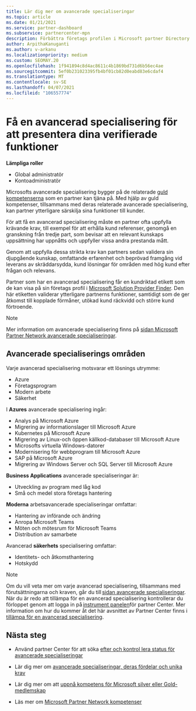 ```yaml
---
title: Lär dig mer om avancerade specialiseringar
ms.topic: article
ms.date: 01/21/2021
ms.service: partner-dashboard
ms.subservice: partnercenter-mpn
description: Förbättra företags profilen i Microsoft partner Directory. Lär dig mer om de avancerade specialiseringar som du kan uppnå tillsammans med din befintliga guld-och silver kompetens.
author: ArpithaKanuganti
ms.author: v-arkanu
ms.localizationpriority: medium
ms.custom: SEOMAY.20
ms.openlocfilehash: 1f941894c8d4ac8611c4b1869bd731d6b56ec4ae
ms.sourcegitcommit: 5ef0b231023395fb4bf01cb82d0eabd83e6cdaf4
ms.translationtype: MT
ms.contentlocale: sv-SE
ms.lasthandoff: 04/07/2021
ms.locfileid: "106557774"
---
```

# <a name="earn-an-advanced-specialization-to-showcase-your-validated-capabilities"></a>Få en avancerad specialisering för att presentera dina verifierade funktioner

**Lämpliga roller**

- Global administratör
- Kontoadministratör

Microsofts avancerade specialisering bygger på de relaterade [guld kompetenserna](learn-about-competencies.md) som en partner kan tjäna på. Med hjälp av guld kompetenser, tillsammans med deras relaterade avancerade specialisering, kan partner ytterligare särskilja sina funktioner till kunder.

För att få en avancerad specialisering måste en partner ofta uppfylla krävande krav, till exempel för att erhålla kund referenser, genomgå en granskning från tredje part, som bevisar att en relevant kunskaps uppsättning har uppnåtts och uppfyller vissa andra prestanda mått.

Genom att uppfylla dessa strikta krav kan partners sedan validera sin djupgående kunskap, omfattande erfarenhet och beprövad framgång vid leverans av skräddarsydda, kund lösningar för områden med hög kund efter frågan och relevans.

Partner som har en avancerad specialisering får en kundriktad etikett som de kan visa på sin företags profil i [Microsoft Solution Provider Finder](https://www.microsoft.com/solution-providers/home). Den här etiketten validerar ytterligare partnerns funktioner, samtidigt som de ger åtkomst till kopplade förmåner, utökad kund räckvidd och större kund förtroende.

> [!NOTE]
> Mer information om avancerade specialisering finns på [sidan Microsoft Partner Network avancerade specialiseringar](https://partner.microsoft.com/membership/advanced-specialization).

## <a name="advanced-specialization-areas"></a>Avancerade specialiserings områden

Varje avancerad specialisering motsvarar ett lösnings utrymme:

- Azure
- Företagsprogram
- Modern arbete
- Säkerhet

I **Azures** avancerade specialisering ingår:

- Analys på Microsoft Azure
- Migrering av informationslager till Microsoft Azure
- Kubernetes på Microsoft Azure
- Migrering av Linux-och öppen källkod-databaser till Microsoft Azure
- Microsofts virtuella Windows-datorer
- Modernisering för webbprogram till Microsoft Azure
- SAP på Microsoft Azure
- Migrering av Windows Server och SQL Server till Microsoft Azure

**Business Applications** avancerade specialiseringar är:

- Utveckling av program med låg kod
- Små och medel stora företags hantering

**Moderna** arbetsavancerade specialiseringar omfattar:

- Hantering av införande och ändring
- Anropa Microsoft Teams
- Möten och mötesrum för Microsoft Teams
- Distribution av samarbete

Avancerad **säkerhets** specialisering omfattar:

- Identitets- och åtkomsthantering
- Hotskydd

> [!NOTE]
> Om du vill veta mer om varje avancerad specialisering, tillsammans med förutsättningarna och kraven, går du till [sidan avancerade specialiseringar](https://partner.microsoft.com/membership/advanced-specialization). När du är redo att tillämpa för en avancerad specialisering kontrollerar du förloppet genom att logga in på [instrument panelen](https://partner.microsoft.com/dashboard)för partner Center. Mer information om hur du kommer åt det här avsnittet av Partner Center finns i [tillämpa för en avancerad specialisering](advanced-specializations-apply.md).

## <a name="next-steps"></a>Nästa steg

- Använd partner Center för att söka [efter och kontrol lera status för avancerade specialiseringar](advanced-specializations-apply.md)

- Lär dig mer om [avancerade specialiseringar, deras fördelar och unika krav](https://partner.microsoft.com/membership/advanced-specialization)

- Lär dig mer om att [uppnå kompetens för Microsoft silver eller Gold-medlemskap](learn-about-competencies.md)

- Läs mer om [Microsoft Partner Network kompetenser](https://partner.microsoft.com/membership/competencies)